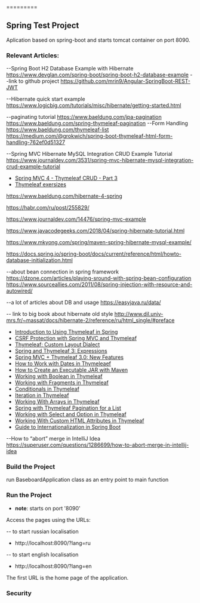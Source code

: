 =========

## Spring Test Project


Aplication based on spring-boot and starts tomcat container on port 8090.


### Relevant Articles:


--Spring Boot H2 Database Example with Hibernate
https://www.devglan.com/spring-boot/spring-boot-h2-database-example
--link to github project
https://github.com/mrin9/Angular-SpringBoot-REST-JWT

--Hibernate quick start example
https://www.logicbig.com/tutorials/misc/hibernate/getting-started.html

--paginating tutorial
https://www.baeldung.com/jpa-pagination
https://www.baeldung.com/spring-thymeleaf-pagination
--Form Handling
https://www.baeldung.com/thymeleaf-list
https://medium.com/@grokwich/spring-boot-thymeleaf-html-form-handling-762ef0d51327

--Spring MVC Hibernate MySQL Integration CRUD Example Tutorial
https://www.journaldev.com/3531/spring-mvc-hibernate-mysql-integration-crud-example-tutorial

- [Spring MVC 4 - Thymeleaf CRUD - Part 3](http://dtr-trading.blogspot.com/2014/02/spring-mvc-4-thymeleaf-crud-part-3.html)
- [Thymeleaf exersizes](http://itutorial.thymeleaf.org/exercise/21)

https://www.baeldung.com/hibernate-4-spring

https://habr.com/ru/post/255829/

https://www.journaldev.com/14476/spring-mvc-example

https://www.javacodegeeks.com/2018/04/spring-hibernate-tutorial.html

https://www.mkyong.com/spring/maven-spring-hibernate-mysql-example/

https://docs.spring.io/spring-boot/docs/current/reference/html/howto-database-initialization.html

--about bean connection in spring framework
https://dzone.com/articles/playing-sround-with-spring-bean-configuration
https://www.sourceallies.com/2011/08/spring-injection-with-resource-and-autowired/

--a lot of articles about DB and usage
https://easyjava.ru/data/

-- link to big book about hibernate old style
http://www.dil.univ-mrs.fr/~massat/docs/hibernate-2/reference/ru/html_single/#preface

- [Introduction to Using Thymeleaf in Spring](http://www.baeldung.com/thymeleaf-in-spring-mvc)
- [CSRF Protection with Spring MVC and Thymeleaf](http://www.baeldung.com/csrf-thymeleaf-with-spring-security)
- [Thymeleaf: Custom Layout Dialect](http://www.baeldung.com/thymeleaf-spring-layouts)
- [Spring and Thymeleaf 3: Expressions](http://www.baeldung.com/spring-thymeleaf-3-expressions)
- [Spring MVC + Thymeleaf 3.0: New Features](http://www.baeldung.com/spring-thymeleaf-3)
- [How to Work with Dates in Thymeleaef](http://www.baeldung.com/dates-in-thymeleaf)
- [How to Create an Executable JAR with Maven](http://www.baeldung.com/executable-jar-with-maven)
- [Working with Boolean in Thymeleaf](http://www.baeldung.com/thymeleaf-boolean)
- [Working with Fragments in Thymeleaf](http://www.baeldung.com/spring-thymeleaf-fragments)
- [Conditionals in Thymeleaf](http://www.baeldung.com/spring-thymeleaf-conditionals)
- [Iteration in Thymeleaf](http://www.baeldung.com/thymeleaf-iteration)
- [Working With Arrays in Thymeleaf](http://www.baeldung.com/thymeleaf-arrays)
- [Spring with Thymeleaf Pagination for a List](http://www.baeldung.com/spring-thymeleaf-pagination)
- [Working with Select and Option in Thymeleaf](http://www.baeldung.com/thymeleaf-select-option)
- [Working With Custom HTML Attributes in Thymeleaf](https://www.baeldung.com/thymeleaf-custom-html-attributes)
- [Guide to Internationalization in Spring Boot](https://www.baeldung.com/spring-boot-internationalization)

--How to “abort” merge in IntelliJ Idea
https://superuser.com/questions/1286699/how-to-abort-merge-in-intellij-idea

### Build the Project

run BaseboardApplication class as an entry point to main function

### Run the Project
- **note**: starts on port '8090'

Access the pages using the URLs:

 -- to start russian localisation
 - http://localhost:8090/?lang=ru

 -- to start english localisation
 - http://localhost:8090/?lang=en


The first URL is the home page of the application.

### Security
